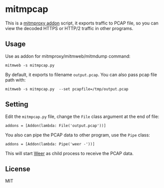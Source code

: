 mitmpcap
========

This is a [mitmproxy addon][] script, it exports traffic to PCAP file, so you can view the decoded HTTPS or HTTP/2 traffic in other programs.

[mitmproxy addon]: https://docs.mitmproxy.org/stable/addons-overview/

Usage
-----

Use as addon for mitmproxy/mitmweb/mitmdump command:

```
mitmweb -s mitmpcap.py
```

By default, it exports to filename `output.pcap`.
You can also pass pcap file path with:
```
mitmweb -s mitmpcap.py  --set pcapfile=/tmp/output.pcap
```

Setting
-------

Edit the `mitmpcap.py` file, change the `File` class argument at the end of file:

```
addons = [Addon(lambda: File('output.pcap'))]
```

You also can pipe the PCAP data to other program, use the `Pipe` class:

```
addons = [Addon(lambda: Pipe('weer -'))]
```

This will start [Weer][] as child process to receive the PCAP data.

[Weer]: https://weerdbg.com/

License
-------

MIT

